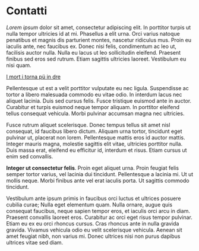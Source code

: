 # Contatti

*Lorem ipsum* dolor sit amet, consectetur adipiscing elit. In porttitor turpis ut nulla tempor ultricies id at mi. Phasellus a elit urna. Orci varius natoque penatibus et magnis dis parturient montes, nascetur ridiculus mus. Proin eu iaculis ante, nec faucibus ex. Donec nisi felis, condimentum ac leo ut, facilisis auctor nulla. Nulla eu lacus ut leo sollicitudin eleifend. Praesent finibus sed eros sed rutrum. Etiam sagittis ultricies laoreet. Vestibulum eu nisi quam.

[I mort i torna pü in dre](/associazione/)

Pellentesque ut est a velit porttitor vulputate eu nec ligula. Suspendisse ac tortor a libero malesuada commodo eu vitae odio. In interdum lacus nec aliquet lacinia. Duis sed cursus felis. Fusce tristique euismod ante in auctor. Curabitur et turpis euismod neque tempor aliquam. In porttitor eleifend tellus consequat vehicula. Morbi pulvinar accumsan magna nec ultricies.

Fusce rutrum aliquet scelerisque. Donec tempus tellus sit amet nisl consequat, id faucibus libero dictum. Aliquam urna tortor, tincidunt eget pulvinar ut, placerat non lorem. Pellentesque mattis eros id auctor mattis. Integer mauris magna, molestie sagittis elit vitae, ultricies porttitor nulla. Duis massa erat, eleifend eu efficitur id, interdum et risus. Etiam cursus ut enim sed convallis.

**Integer ut consectetur felis**. Proin eget aliquet urna. Proin feugiat felis semper tortor varius, vel lacinia dui tincidunt. Pellentesque a lacinia mi. Ut ut mollis neque. Morbi finibus ante vel erat iaculis porta. Ut sagittis commodo tincidunt.

Vestibulum ante ipsum primis in faucibus orci luctus et ultrices posuere cubilia curae; Nulla eget elementum quam. Nulla ornare, augue quis consequat faucibus, neque sapien tempor eros, et iaculis orci arcu in diam. Praesent convallis laoreet eros. Curabitur ac orci eget risus tempor pulvinar. Etiam eu ex eu orci rhoncus cursus. Cras rhoncus ante in nulla gravida gravida. Vivamus vehicula odio eu velit scelerisque vehicula. Aenean sit amet feugiat nibh, non varius mi. Donec ultrices nisi non purus dapibus ultrices vitae sed diam.